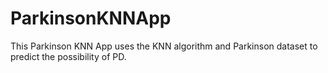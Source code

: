 # ParkinsonKNNApp
This Parkinson KNN App uses the KNN algorithm and Parkinson dataset to predict the possibility of PD.
